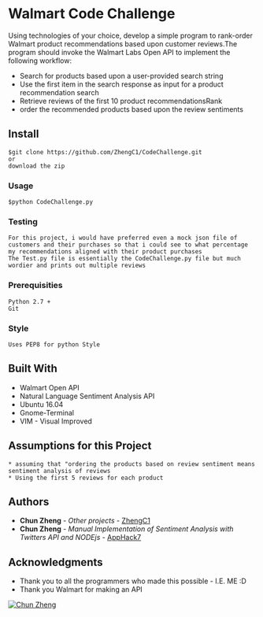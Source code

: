 # Walmart Code Challenge

Using technologies of your choice, develop a simple program to rank-order Walmart product recommendations based upon customer reviews.The program should invoke the Walmart Labs Open API to implement the following workflow:

* Search for products based upon a user-provided search string
* Use the first item in the search response as input for a product recommendation search
* Retrieve reviews of the first 10 product recommendationsRank
* order the recommended products based upon the review sentiments

## Install

```
$git clone https://github.com/ZhengC1/CodeChallenge.git
or
download the zip
```

### Usage
```
$python CodeChallenge.py
```

### Testing
```
For this project, i would have preferred even a mock json file of customers and their purchases so that i could see to what percentage my recommendations aligned with their product purchases
The Test.py file is essentially the CodeChallenge.py file but much wordier and prints out multiple reviews
```

### Prerequisities

```
Python 2.7 +
Git
```
### Style

```
Uses PEP8 for python Style
```
## Built With

* Walmart Open API
* Natural Language Sentiment Analysis API
* Ubuntu 16.04
* Gnome-Terminal
* VIM - Visual Improved

## Assumptions for this Project

```
* assuming that "ordering the products based on review sentiment means sentiment analysis of reviews
* Using the first 5 reviews for each product
```

## Authors

* **Chun Zheng** - *Other projects* - [ZhengC1](https://github.com/ZhengC1?tab=repositories)
* **Chun Zheng** - *Manual Implementation of Sentiment Analysis with Twitters API and NODEjs* - [AppHack7](https://github.com/ZhengC1/site_bias)


## Acknowledgments

* Thank you to all the programmers who made this possible - I.E. ME :D
* Thank you Walmart for making an API

[![Chun Zheng](http://www.gravatar.com/avatar/c439eea642425448f34f8ea49833a76e?s=144)](http://student.cs.appstate.edu/zhengc1)
